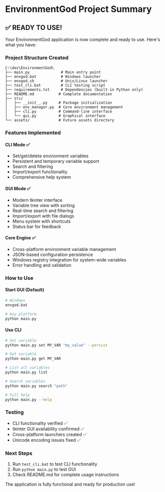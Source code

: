 # EnvironmentGod Project Summary

## ✅ READY TO USE!

Your EnvironmentGod application is now complete and ready to use. Here's what you have:

### Project Structure Created
```
C:\dev\EnvironmentGod\
├── main.py              # Main entry point
├── envgod.bat           # Windows launcher  
├── envgod.sh            # Unix/Linux launcher
├── test_cli.bat         # CLI testing script
├── requirements.txt     # Dependencies (built-in Python only)
├── README.md           # Complete documentation
├── src/
│   ├── __init__.py     # Package initialization
│   ├── env_manager.py  # Core environment management
│   ├── cli.py          # Command-line interface
│   └── gui.py          # Graphical interface
└── assets/             # Future assets directory
```

### Features Implemented

#### CLI Mode ✅
- Set/get/delete environment variables
- Persistent and temporary variable support
- Search and filtering
- Import/export functionality
- Comprehensive help system

#### GUI Mode ✅  
- Modern tkinter interface
- Variable tree view with sorting
- Real-time search and filtering
- Import/export with file dialogs
- Menu system with shortcuts
- Status bar for feedback

#### Core Engine ✅
- Cross-platform environment variable management
- JSON-based configuration persistence
- Windows registry integration for system-wide variables
- Error handling and validation

### How to Use

#### Start GUI (Default)
```bash
# Windows
envgod.bat

# Any platform
python main.py
```

#### Use CLI
```bash
# Set variable
python main.py set MY_VAR "my_value" --persist

# Get variable  
python main.py get MY_VAR

# List all variables
python main.py list

# Search variables
python main.py search "path"

# Full help
python main.py --help
```

### Testing
- CLI functionality verified ✅
- tkinter GUI availability confirmed ✅
- Cross-platform launchers created ✅
- Unicode encoding issues fixed ✅

### Next Steps
1. Run `test_cli.bat` to test CLI functionality
2. Run `python main.py` to test GUI
3. Check README.md for complete usage instructions

The application is fully functional and ready for production use!

